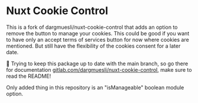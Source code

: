 # Nuxt Cookie Control
This is a fork of dargmuesli/nuxt-cookie-control that adds an option to remove the button to manage your cookies. This could be good if you want to have only an accept terms of services button for now where cookies are mentioned. But still have the flexibility of the cookies consent for a later date. 

🚩 Trying to keep this package up to date with the main branch, so go there for documentation [gitlab.com/dargmuesli/nuxt-cookie-control](https://gitlab.com/dargmuesli/nuxt-cookie-control), make sure to read the README!

Only added thing in this repository is an "isManageable" boolean module option.
